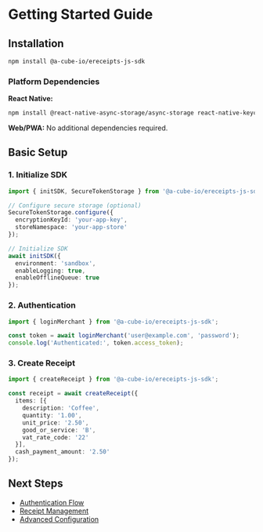 # Getting Started Guide

## Installation

```bash
npm install @a-cube-io/ereceipts-js-sdk
```

### Platform Dependencies

**React Native:**
```bash
npm install @react-native-async-storage/async-storage react-native-keychain @react-native-community/netinfo
```

**Web/PWA:**
No additional dependencies required.

## Basic Setup

### 1. Initialize SDK

```typescript
import { initSDK, SecureTokenStorage } from '@a-cube-io/ereceipts-js-sdk';

// Configure secure storage (optional)
SecureTokenStorage.configure({
  encryptionKeyId: 'your-app-key',
  storeNamespace: 'your-app-store'
});

// Initialize SDK
await initSDK({
  environment: 'sandbox',
  enableLogging: true,
  enableOfflineQueue: true
});
```

### 2. Authentication

```typescript
import { loginMerchant } from '@a-cube-io/ereceipts-js-sdk';

const token = await loginMerchant('user@example.com', 'password');
console.log('Authenticated:', token.access_token);
```

### 3. Create Receipt

```typescript
import { createReceipt } from '@a-cube-io/ereceipts-js-sdk';

const receipt = await createReceipt({
  items: [{
    description: 'Coffee',
    quantity: '1.00',
    unit_price: '2.50',
    good_or_service: 'B',
    vat_rate_code: '22'
  }],
  cash_payment_amount: '2.50'
});
```

## Next Steps

- [Authentication Flow](auth-flow.md)
- [Receipt Management](receipt-management.md)
- [Advanced Configuration](../api/configuration.md)